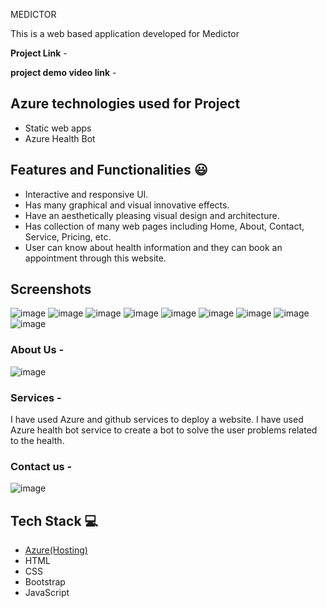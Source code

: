 MEDICTOR

This is a web based application developed for Medictor


**Project Link** -

**project demo video link** - 

## Azure technologies used for Project

- Static web apps
- Azure Health Bot

## Features and Functionalities 😃

- Interactive and responsive UI.
- Has many graphical and visual innovative effects.
- Have an aesthetically pleasing visual design and architecture.
- Has collection of many web pages including Home, About, Contact, Service, Pricing, etc.
- User can know about health information and they can book an appointment through this website.

## Screenshots
![image](https://user-images.githubusercontent.com/105732304/212459774-a0819834-fac3-46d5-8768-e82205bb6fd4.png)
![image](https://user-images.githubusercontent.com/105732304/212459847-0201af5b-8f57-4713-b4bc-9e6ec4a44d47.png)
![image](https://user-images.githubusercontent.com/105732304/212459893-e674ac4b-731e-4953-8b27-3a7206cf8e85.png)
![image](https://user-images.githubusercontent.com/105732304/212459928-4487b42e-e992-454f-a0de-3617423c3ffe.png)
![image](https://user-images.githubusercontent.com/105732304/212459977-e71b4f79-1b96-49a7-b53a-9a95b1a3f431.png)
![image](https://user-images.githubusercontent.com/105732304/212460012-a44518af-c2f6-404d-9266-5a9b9c9b8bf1.png)
![image](https://user-images.githubusercontent.com/105732304/212460040-c3bac05f-30bb-4ad9-9abe-f505ae1bf0ad.png)
![image](https://user-images.githubusercontent.com/105732304/212460063-febf63ec-4850-418e-8f56-0cae99702a75.png)
![image](https://user-images.githubusercontent.com/105732304/212460091-02e4bc91-166c-47d3-853d-976b88373681.png)





   

### About Us -
![image](https://user-images.githubusercontent.com/105732304/212459805-82d55ef2-3e8b-4b2c-bc48-38c539d32cac.png)


### Services -
I have used Azure and github services to deploy a website.
I have used Azure health bot service to create a bot to solve the user problems related to the health.


### Contact us -
![image](https://user-images.githubusercontent.com/105732304/212460122-346b4e70-2e25-48b6-9e79-a596794ee56f.png)





## Tech Stack 💻

- [Azure(Hosting)](https://azure.microsoft.com/en-in/features/azure-portal/)
- HTML
- CSS
- Bootstrap
- JavaScript
